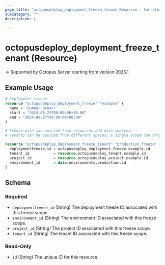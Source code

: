 ```yaml
---
page_title: "octopusdeploy_deployment_freeze_tenant Resource - terraform-provider-octopusdeploy"
subcategory: ""
description: |-
  
---
```


# octopusdeploy_deployment_freeze_tenant (Resource)



-> Supported by Octopus Server starting from version 2025.1

## Example Usage

```terraform
# Deployment freeze
resource "octopusdeploy_deployment_freeze" "example" {
  name = "Summer break"
  start = "2024-06-25T00:00:00+10:00"
  end = "2024-06-27T00:00:00+08:00"
}

# Freeze with ids sourced from resources and data sources. 
# Tenants can be sourced from different spaces, a single scope can only reference resources from the same space.

resource "octopusdeploy_deployment_freeze_tenant" "production_freeze" {
  deploymentfreeze_id = octopusdeploy_deployment_freeze.example.id
  tenant_id           = resource.octopusdeploy_tenant.example.id
  project_id          = resource.octopusdeploy_project.example.id
  environment_id      = data.environments.production.id
}
```
<!-- schema generated by tfplugindocs -->
## Schema

### Required

- `deploymentfreeze_id` (String) The deployment freeze ID associated with this freeze scope.
- `environment_id` (String) The environment ID associated with this freeze scope.
- `project_id` (String) The project ID associated with this freeze scope.
- `tenant_id` (String) The tenant ID associated with this freeze scope.

### Read-Only

- `id` (String) The unique ID for this resource.


